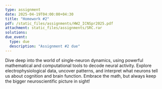 ```yaml
---
type: assignment
date: 2025-04-19T04:00:00+04:30
title: "Homework #2"
pdf: /static_files/assignments/HW2_ICNSpr2025.pdf
attachment: static_files/assignments/SRC.rar
solutions: 
due_event: 
  type: due
  description: "Assignment #2 due"
---
```



Dive deep into the world of single-neuron dynamics, using powerful mathematical and computational tools to decode neural activity. Explore electrophysiological data, uncover patterns, and interpret what neurons tell us about cognition and brain function. Embrace the math, but always keep the bigger neuroscientific picture in sight!


